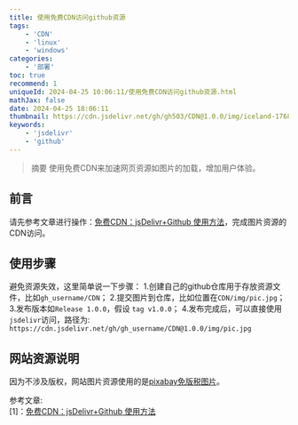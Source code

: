```yaml
---
title: 使用免费CDN访问github资源
tags:
    - 'CDN'
    - 'linux'
    - 'windows'
categories:
    - '部署'
toc: true
recommend: 1
uniqueId: 2024-04-25 10:06:11/使用免费CDN访问github资源.html
mathJax: false
date: 2024-04-25 18:06:11
thumbnail: https://cdn.jsdelivr.net/gh/gh503/CDN@1.0.0/img/iceland-1768744_1920.jpg
keywords:
    - 'jsdelivr'
    - 'github'
---
```

> 摘要
使用免费CDN来加速网页资源如图片的加载，增加用户体验。
<!-- more -->
## 前言
请先参考文章进行操作：[免费CDN：jsDelivr+Github 使用方法](https://zhuanlan.zhihu.com/p/76951130)，完成图片资源的CDN访问。

## 使用步骤
避免资源失效，这里简单说一下步骤：
1.创建自己的github仓库用于存放资源文件，比如`gh_username/CDN`；
2.提交图片到仓库，比如位置在`CDN/img/pic.jpg`；
3.发布版本如`Release 1.0.0`，假设 `tag v1.0.0`；
4.发布完成后，可以直接使用`jsdelivr`访问，路径为: `https://cdn.jsdelivr.net/gh/gh_username/CDN@1.0.0/img/pic.jpg`

## 网站资源说明
因为不涉及版权，网站图片资源使用的是[pixabay免版税图片](https://pixabay.com/zh/)。


参考文章:  
[1]：[免费CDN：jsDelivr+Github 使用方法](https://zhuanlan.zhihu.com/p/76951130)
